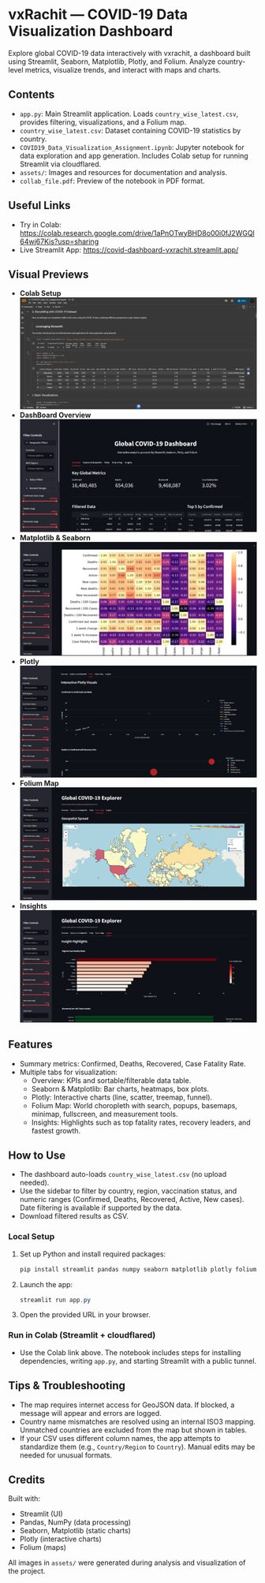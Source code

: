 # vxRachit — COVID-19 Data Visualization Dashboard

Explore global COVID-19 data interactively with vxrachit, a dashboard built using Streamlit, Seaborn, Matplotlib, Plotly, and Folium. Analyze country-level metrics, visualize trends, and interact with maps and charts.

## Contents

- `app.py`: Main Streamlit application. Loads `country_wise_latest.csv`, provides filtering, visualizations, and a Folium map.
- `country_wise_latest.csv`: Dataset containing COVID-19 statistics by country.
- `COVID19_Data_Visualization_Assignment.ipynb`: Jupyter notebook for data exploration and app generation. Includes Colab setup for running Streamlit via cloudflared.
- `assets/`: Images and resources for documentation and analysis.
- `collab_file.pdf`: Preview of the notebook in PDF format.

## Useful Links

- Try in Colab: https://colab.research.google.com/drive/1aPnOTwyBHD8o00i0fJ2WGQl64wj67Kis?usp=sharing
- Live Streamlit App: https://covid-dashboard-vxrachit.streamlit.app/


## Visual Previews

- **Colab Setup**  
  ![Collab](assets/gcollab.png)
- **DashBoard Overview**  
  ![Overview](assets/overview.png)
- **Matplotlib & Seaborn**  
  ![Seaborn & Matplotlib](assets/matplotlib_seaborn.png)
- **Plotly**  
  ![Plotly](assets/plotly.png)
- **Folium Map**  
  ![Folium Map](assets/folium.png)
- **Insights**  
  ![Insight](assets/insights.png)


## Features

- Summary metrics: Confirmed, Deaths, Recovered, Case Fatality Rate.
- Multiple tabs for visualization:
  - Overview: KPIs and sortable/filterable data table.
  - Seaborn & Matplotlib: Bar charts, heatmaps, box plots.
  - Plotly: Interactive charts (line, scatter, treemap, funnel).
  - Folium Map: World choropleth with search, popups, basemaps, minimap, fullscreen, and measurement tools.
  - Insights: Highlights such as top fatality rates, recovery leaders, and fastest growth.

## How to Use

- The dashboard auto-loads `country_wise_latest.csv` (no upload needed).
- Use the sidebar to filter by country, region, vaccination status, and numeric ranges (Confirmed, Deaths, Recovered, Active, New cases). Date filtering is available if supported by the data.
- Download filtered results as CSV.

### Local Setup

1. Set up Python and install required packages:

   ```powershell
   pip install streamlit pandas numpy seaborn matplotlib plotly folium pycountry
   ```

2. Launch the app:

   ```powershell
   streamlit run app.py
   ```

3. Open the provided URL in your browser.

### Run in Colab (Streamlit + cloudflared)

- Use the Colab link above. The notebook includes steps for installing dependencies, writing `app.py`, and starting Streamlit with a public tunnel.

## Tips & Troubleshooting

- The map requires internet access for GeoJSON data. If blocked, a message will appear and errors are logged.
- Country name mismatches are resolved using an internal ISO3 mapping. Unmatched countries are excluded from the map but shown in tables.
- If your CSV uses different column names, the app attempts to standardize them (e.g., `Country/Region` to `Country`). Manual edits may be needed for unusual formats.

## Credits

Built with:

- Streamlit (UI)
- Pandas, NumPy (data processing)
- Seaborn, Matplotlib (static charts)
- Plotly (interactive charts)
- Folium (maps)

All images in `assets/` were generated during analysis and visualization of the project.
